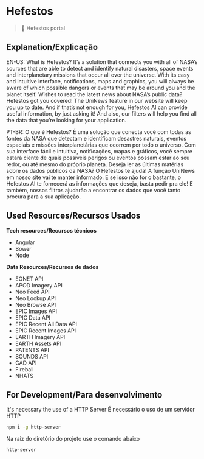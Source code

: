 ﻿# Hefestos
> :rocket: Hefestos portal

## Explanation/Explicação
EN-US:
What is Hefestos?
It’s a solution that connects you with all of NASA’s sources that are able to detect and identify natural disasters, space events and interplanetary missions that occur all over the universe.
With its easy and intuitive interface, notifications, maps and graphics, you will always be aware of which possible dangers or events that may be around you and the planet itself.
Wishes to read the latest news about NASA’s public data? Hefestos got you covered! The UniNews feature in our website will keep you up to date. And if that’s not enough for you, Hefestos AI can provide useful information, by just asking it!
And also, our filters will help you find all the data that you’re looking for your application.

PT-BR:
O que é Hefestos?
É uma solução que conecta você com todas as fontes da NASA que detectam e identificam desastres naturais, eventos espaciais e missões interplanetárias que ocorrem por todo o universo.
Com sua interface fácil e intuitiva, notificações, mapas e gráficos, você sempre estará ciente de quais possíveis perigos ou eventos possam estar ao seu redor, ou até mesmo do próprio planeta.
Deseja ler as últimas matérias sobre os dados públicos da NASA? O Hefestos te ajuda! A função UniNews em nosso site vai te manter informado. E se isso não for o bastante, o Hefestos AI te fornecerá as informações que deseja, basta pedir pra ele!
E também, nossos filtros ajudarão a encontrar os dados que você tanto procura para a sua aplicação.

## Used Resources/Recursos Usados
**Tech resources/Recursos técnicos**
- Angular
- Bower
- Node

**Data Resources/Recursos de dados**
- EONET API
- APOD Imagery API
- Neo Feed API
- Neo Lookup API
- Neo Browse API
- EPIC Images API
- EPIC Data API
- EPIC Recent All Data API
- EPIC Recent Images API
- EARTH Imagery API
- EARTH Assets API
- PATENTS API
- SOUNDS API
- CAD API
- Fireball
- NHATS

## For Development/Para desenvolvimento
It's necessary the use of a HTTP Server
É necessário o uso de um servidor HTTP

```sh
npm i -g http-server
```

Na raiz do diretório do projeto use o comando abaixo
```sh
http-server
```